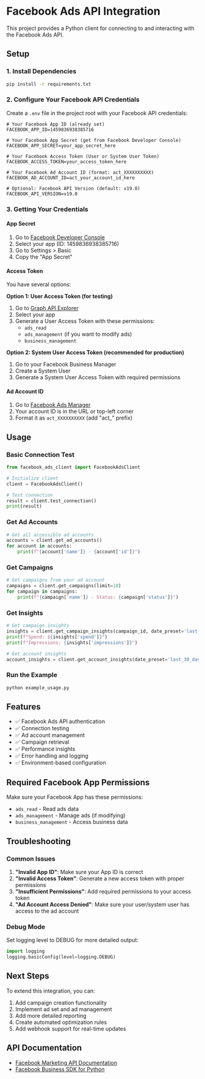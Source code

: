 # Facebook Ads API Integration

This project provides a Python client for connecting to and interacting with the Facebook Ads API.

## Setup

### 1. Install Dependencies

```bash
pip install -r requirements.txt
```

### 2. Configure Your Facebook API Credentials

Create a `.env` file in the project root with your Facebook API credentials:

```env
# Your Facebook App ID (already set)
FACEBOOK_APP_ID=1459836938385716

# Your Facebook App Secret (get from Facebook Developer Console)
FACEBOOK_APP_SECRET=your_app_secret_here

# Your Facebook Access Token (User or System User Token)
FACEBOOK_ACCESS_TOKEN=your_access_token_here

# Your Facebook Ad Account ID (format: act_XXXXXXXXXX)
FACEBOOK_AD_ACCOUNT_ID=act_your_account_id_here

# Optional: Facebook API Version (default: v19.0)
FACEBOOK_API_VERSION=v19.0
```

### 3. Getting Your Credentials

#### App Secret
1. Go to [Facebook Developer Console](https://developers.facebook.com/apps/)
2. Select your app (ID: 1459836938385716)
3. Go to Settings > Basic
4. Copy the "App Secret"

#### Access Token
You have several options:

**Option 1: User Access Token (for testing)**
1. Go to [Graph API Explorer](https://developers.facebook.com/tools/explorer/)
2. Select your app
3. Generate a User Access Token with these permissions:
   - `ads_read`
   - `ads_management` (if you want to modify ads)
   - `business_management`

**Option 2: System User Access Token (recommended for production)**
1. Go to your Facebook Business Manager
2. Create a System User
3. Generate a System User Access Token with required permissions

#### Ad Account ID
1. Go to [Facebook Ads Manager](https://www.facebook.com/adsmanager/)
2. Your account ID is in the URL or top-left corner
3. Format it as `act_XXXXXXXXXX` (add "act_" prefix)

## Usage

### Basic Connection Test

```python
from facebook_ads_client import FacebookAdsClient

# Initialize client
client = FacebookAdsClient()

# Test connection
result = client.test_connection()
print(result)
```

### Get Ad Accounts

```python
# Get all accessible ad accounts
accounts = client.get_ad_accounts()
for account in accounts:
    print(f"{account['name']} - {account['id']}")
```

### Get Campaigns

```python
# Get campaigns from your ad account
campaigns = client.get_campaigns(limit=10)
for campaign in campaigns:
    print(f"{campaign['name']} - Status: {campaign['status']}")
```

### Get Insights

```python
# Get campaign insights
insights = client.get_campaign_insights(campaign_id, date_preset='last_7_days')
print(f"Spend: ${insights['spend']}")
print(f"Impressions: {insights['impressions']}")

# Get account insights
account_insights = client.get_account_insights(date_preset='last_30_days')
```

### Run the Example

```bash
python example_usage.py
```

## Features

- ✅ Facebook Ads API authentication
- ✅ Connection testing
- ✅ Ad account management
- ✅ Campaign retrieval
- ✅ Performance insights
- ✅ Error handling and logging
- ✅ Environment-based configuration

## Required Facebook App Permissions

Make sure your Facebook App has these permissions:
- `ads_read` - Read ads data
- `ads_management` - Manage ads (if modifying)
- `business_management` - Access business data

## Troubleshooting

### Common Issues

1. **"Invalid App ID"**: Make sure your App ID is correct
2. **"Invalid Access Token"**: Generate a new access token with proper permissions
3. **"Insufficient Permissions"**: Add required permissions to your access token
4. **"Ad Account Access Denied"**: Make sure your user/system user has access to the ad account

### Debug Mode

Set logging level to DEBUG for more detailed output:

```python
import logging
logging.basicConfig(level=logging.DEBUG)
```

## Next Steps

To extend this integration, you can:
1. Add campaign creation functionality
2. Implement ad set and ad management
3. Add more detailed reporting
4. Create automated optimization rules
5. Add webhook support for real-time updates

## API Documentation

- [Facebook Marketing API Documentation](https://developers.facebook.com/docs/marketing-apis/)
- [Facebook Business SDK for Python](https://github.com/facebook/facebook-python-business-sdk)
